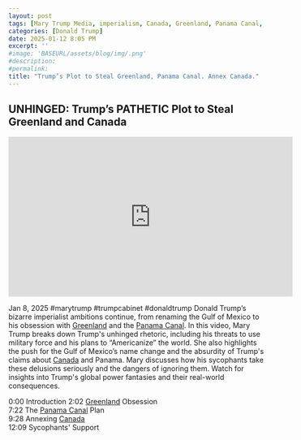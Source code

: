 ```yaml
---
layout: post
tags: [Mary Trump Media, imperialism, Canada, Greenland, Panama Canal, politics]
categories: [Donald Trump]
date: 2025-01-12 8:05 PM
excerpt: ''
#image: 'BASEURL/assets/blog/img/.png'
#description:
#permalink:
title: "Trump’s Plot to Steal Greenland, Panama Canal. Annex Canada."
---
```



## UNHINGED: Trump’s PATHETIC Plot to Steal Greenland and Canada

<iframe width="560" height="315" src="https://www.youtube.com/embed/vjHWZFv5qoc?si=bWCEh1O0eLZJmnoc" title="YouTube video player" frameborder="0" allow="accelerometer; autoplay; clipboard-write; encrypted-media; gyroscope; picture-in-picture; web-share" referrerpolicy="strict-origin-when-cross-origin" allowfullscreen></iframe>

Jan 8, 2025  #marytrump #trumpcabinet #donaldtrump
Donald Trump’s bizarre imperialist ambitions continue, from renaming the Gulf of Mexico to his obsession with [Greenland](https://naalakkersuisut.gl/) and the [Panama Canal](https://pancanal.com/). In this video, Mary Trump breaks down Trump's unhinged rhetoric, including his threats to use military force and his plans to “Americanize” the world. She also highlights the push for the Gulf of Mexico’s name change and the absurdity of Trump's claims about [Canada](https://www.canada.ca/) and Panama. Mary discusses how his sycophants take these delusions seriously and the dangers of ignoring them. Watch for insights into Trump's global power fantasies and their real-world consequences.

0:00 Introduction
2:02 [Greenland](https://naalakkersuisut.gl/) Obsession    
7:22 The [Panama Canal](https://pancanal.com/) Plan  
9:28 Annexing [Canada](https://www.canada.ca/)  
12:09 Sycophants' Support  

